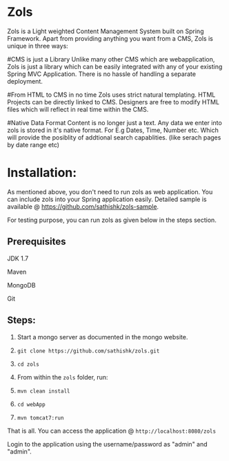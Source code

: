 Zols
====

Zols is a Light weighted Content Management System built on Spring Framework. Apart from providing anything you want from a CMS, Zols is unique in three ways:

#CMS is just a Library
Unlike many other CMS which are webapplication, Zols is just a library which can be easily integrated with any of your existing Spring MVC Application. There is no hassle of handling a separate deployment. 

#From HTML to CMS in no time
Zols uses strict natural templating. HTML Projects can be directly linked to CMS. Designers are free to modify HTML files which will reflect in real time within the CMS.

#Native Data Format
Content is no longer just a text. Any data we enter into zols is stored in it's native format. For E.g Dates, Time, Number etc. Which will provide the posiblity of addtional search capablities. (like serach pages by date range etc)

Installation:
==========

As mentioned above, you don't need to run zols as web application. You can include zols into your Spring application easily. Detailed sample is available @ https://github.com/sathishk/zols-sample.

For testing purpose, you can run zols as given below in the steps section.

Prerequisites
-------------
JDK 1.7

Maven

MongoDB

Git

Steps:
---------------

1) Start a mongo server as documented in the mongo website. 

2) `git clone https://github.com/sathishk/zols.git`

3) `cd zols`

4) From within the `zols` folder, run:

5) `mvn clean install`

6) `cd webApp`

7) `mvn tomcat7:run`

That is all. You can access the application @ `http://localhost:8080/zols`

Login to the application using the username/password as "admin" and
"admin".

